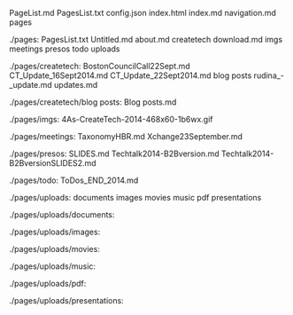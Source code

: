 PageList.md
PagesList.txt
config.json
index.html
index.md
navigation.md
pages

./pages:
PagesList.txt
Untitled.md
about.md
createtech
download.md
imgs
meetings
presos
todo
uploads

./pages/createtech:
BostonCouncilCall22Sept.md
CT_Update_16Sept2014.md
CT_Update_22Sept2014.md
blog posts
rudina_-_update.md
updates.md

./pages/createtech/blog posts:
Blog posts.md

./pages/imgs:
4As-CreateTech-2014-468x60-1b6wx.gif

./pages/meetings:
TaxonomyHBR.md
Xchange23September.md

./pages/presos:
SLIDES.md
Techtalk2014-B2Bversion.md
Techtalk2014-B2BversionSLIDES2.md

./pages/todo:
ToDos_END_2014.md

./pages/uploads:
documents
images
movies
music
pdf
presentations

./pages/uploads/documents:

./pages/uploads/images:

./pages/uploads/movies:

./pages/uploads/music:

./pages/uploads/pdf:

./pages/uploads/presentations:
